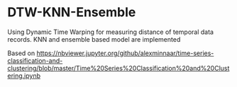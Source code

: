 # DTW-KNN-Ensemble
Using Dynamic Time Warping for measuring distance of temporal data records.
KNN and ensemble based model are implemented

Based on https://nbviewer.jupyter.org/github/alexminnaar/time-series-classification-and-clustering/blob/master/Time%20Series%20Classification%20and%20Clustering.ipynb
